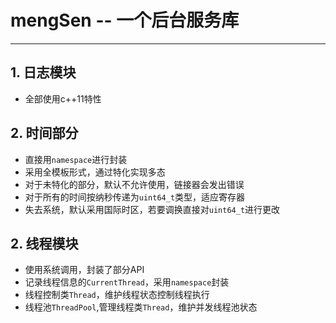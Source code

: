 # mengSen -- 一个后台服务库
---
## 1. 日志模块
- 全部使用c++11特性

## 2. 时间部分
- 直接用```namespace```进行封装
- 采用全模板形式，通过特化实现多态
- 对于未特化的部分，默认不允许使用，链接器会发出错误
- 对于所有的时间按纳秒传递为```uint64_t```类型，适应寄存器
- 失去系统，默认采用国际时区，若要调换直接对```uint64_t```进行更改

## 2. 线程模块
- 使用系统调用，封装了部分API
- 记录线程信息的```CurrentThread```，采用```namespace```封装
- 线程控制类```Thread```，维护线程状态控制线程执行
- 线程池```ThreadPool```,管理线程类```Thread```，维护并发线程池状态
